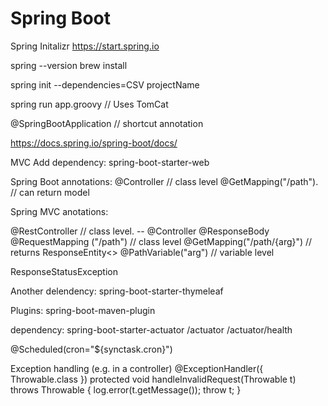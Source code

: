# Spring Boot

Spring Initalizr
https://start.spring.io

spring --version
brew install 

spring init --dependencies=CSV projectName 

spring run app.groovy    // Uses TomCat


@SpringBootApplication // shortcut annotation

https://docs.spring.io/spring-boot/docs/



MVC
Add dependency: spring-boot-starter-web 

Spring Boot annotations:
@Controller // class level
@GetMapping("/path"). // can return model

Spring MVC anotations:

@RestController // class level. -- @Controller @ResponseBody
@RequestMapping ("/path") // class level
@GetMapping("/path/{arg}") // returns ResponseEntity<>
@PathVariable("arg") // variable level


ResponseStatusException

Another delendency: spring-boot-starter-thymeleaf


Plugins: spring-boot-maven-plugin

dependency: spring-boot-starter-actuator
/actuator
/actuator/health




@Scheduled(cron="${synctask.cron}")




Exception handling (e.g. in a controller)
 @ExceptionHandler({ Throwable.class })
    protected void handleInvalidRequest(Throwable t) throws Throwable {
        log.error(t.getMessage());
        throw t;
    }

